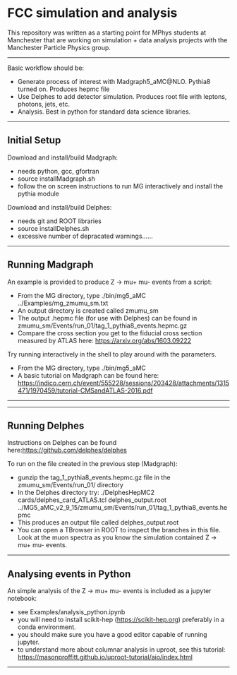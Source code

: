 # FCC simulation and analysis

This repository was written as a starting point for MPhys students at Manchester that are working on simulation + data analysis projects with the Manchester Particle Physics group.

******************************************************************************

Basic workflow should be:
- Generate process of interest with Madgraph5_aMC@NLO. Pythia8 turned on. Produces hepmc file
- Use Delphes to add detector simulation. Produces root file with leptons, photons, jets, etc.
- Analysis. Best in python for standard data science libraries.

******************************************************************************

## Initial Setup

Download and install/build Madgraph:
- needs python, gcc, gfortran
- source installMadgraph.sh
- follow the on screen instructions to run MG interactively and install the pythia module

Download and install/build Delphes:
- needs git and ROOT libraries
- source installDelphes.sh
- excessive number of depracated warnings......

******************************************************************************

## Running Madgraph

An example is provided to produce Z -> mu+ mu- events from a script:
- From the MG directory, type ./bin/mg5_aMC ../Examples/mg_zmumu_sm.txt
- An output directory is created called zmumu_sm 
- The output .hepmc file (for use with Delphes) can be found in zmumu_sm/Events/run_01/tag_1_pythia8_events.hepmc.gz
- Compare the cross section you get to the fiducial cross section measured by ATLAS here: https://arxiv.org/abs/1603.09222

Try running interactively in the shell to play around with the parameters.
- From the MG directory, type ./bin/mg5_aMC 
- A basic tutorial on Madgraph can be found here: https://indico.cern.ch/event/555228/sessions/203428/attachments/1315471/1970459/tutorial-CMSandATLAS-2016.pdf

******************************************************************************

******************************************************************************

## Running Delphes

Instructions on Delphes can be found here:https://github.com/delphes/delphes

To run on the file created in the previous step (Madgraph):
- gunzip the tag_1_pythia8_events.hepmc.gz file in the zmumu_sm/Events/run_01/ directory
- In the Delphes directory try: ./DelphesHepMC2 cards/delphes_card_ATLAS.tcl delphes_output.root ../MG5_aMC_v2_9_15/zmumu_sm/Events/run_01/tag_1_pythia8_events.hepmc
- This produces an output file called delphes_output.root
- You can open a TBrowser in ROOT to inspect the branches in this file. Look at the muon spectra as you know the simulation contained Z -> mu+ mu- events.

******************************************************************************

## Analysing events in Python

An simple analysis of the Z -> mu+ mu- events is included as a jupyter notebook:
- see Examples/analysis_python.ipynb
- you will need to install scikit-hep (https://scikit-hep.org) preferably in a conda environment.
- you should make sure you have a good editor capable of running jupyter.
- to understand more about columnar analysis in uproot, see this tutorial: https://masonproffitt.github.io/uproot-tutorial/aio/index.html

******************************************************************************

